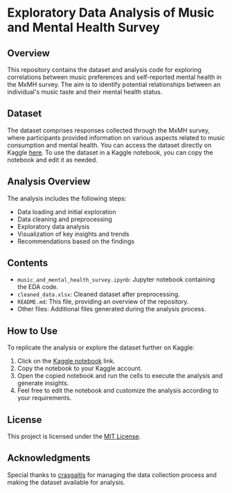 # Exploratory Data Analysis of Music and Mental Health Survey

## Overview
This repository contains the dataset and analysis code for exploring correlations between music preferences and self-reported mental health in the MxMH survey. The aim is to identify potential relationships between an individual's music taste and their mental health status.

## Dataset
The dataset comprises responses collected through the MxMH survey, where participants provided information on various aspects related to music consumption and mental health. You can access the dataset directly on Kaggle [here](https://www.kaggle.com/datasets/catherinerasgaitis/mxmh-survey-results). To use the dataset in a Kaggle notebook, you can copy the notebook and edit it as needed.

## Analysis Overview

The analysis includes the following steps:

- Data loading and initial exploration
- Data cleaning and preprocessing
- Exploratory data analysis
- Visualization of key insights and trends
- Recommendations based on the findings

## Contents

- `music_and_mental_health_survey.ipynb`: Jupyter notebook containing the EDA code.
- `cleaned_data.xlsx`: Cleaned dataset after preprocessing.
- `README.md`: This file, providing an overview of the repository.
- Other files: Additional files generated during the analysis process.

## How to Use
To replicate the analysis or explore the dataset further on Kaggle:
1. Click on the [Kaggle notebook](https://www.kaggle.com/code/khandelwalhitesh/eda-of-mxmh-survey) link.
2. Copy the notebook to your Kaggle account.
3. Open the copied notebook and run the cells to execute the analysis and generate insights.
4. Feel free to edit the notebook and customize the analysis according to your requirements.
<!--
## Contributors
- [Hitesh Khandelwal](https://github.com/hiteshchinu/) - Data Analyst
-->
## License
This project is licensed under the [MIT License](LICENSE).

## Acknowledgments
Special thanks to [crasgaitis](https://github.com/crasgaitis/) for managing the data collection process and making the dataset available for analysis.

